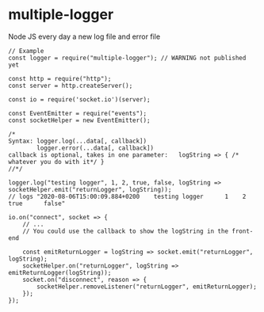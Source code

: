 # multiple-logger
Node JS every day a new log file and error file

<pre>
<code>// Example
const logger = require("multiple-logger"); // WARNING not published yet

const http = require("http");
const server = http.createServer();

const io = require('socket.io')(server);

const EventEmitter = require("events");
const socketHelper = new EventEmitter();

/*
Syntax: logger.log(...data[, callback]) 
        logger.error(...data[, callback])
callback is optional, takes in one parameter:   logString => { /* whatever you do with it*/ }
//*/

logger.log("testing logger", 1, 2, true, false, logString => socketHelper.emit("returnLogger", logString));
// logs "2020-08-06T15:00:09.884+0200    testing logger      1    2     true      false"    

io.on("connect", socket => {
    // ...
    // You could use the callback to show the logString in the front-end
    
    const emitReturnLogger = logString => socket.emit("returnLogger", logString);
    socketHelper.on("returnLogger", logString => emitReturnLogger(logString));
    socket.on("disconnect", reason => {
        socketHelper.removeListener("returnLogger", emitReturnLogger);
    });
});</code>
</pre>
